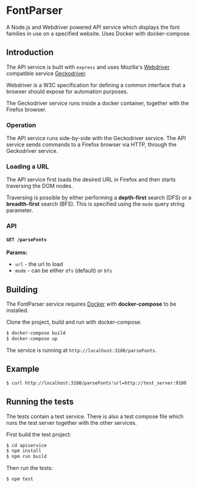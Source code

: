 # FontParser
A Node.js and Webdriver powered API service which displays the font families in use on a specified website. Uses Docker with docker-compose.

## Introduction
The API service is built with `express` and uses Mozilla's [Webdriver](https://www.w3.org/TR/webdriver1/) compatible service [Geckodriver](https://github.com/mozilla/geckodriver).

Webdriver is a W3C specification for defining a common interface that a browser should expose for automation purposes.

The Geckodriver service runs inside a docker container, together with the Firefox browser.

### Operation
The API service runs side-by-side with the Geckodriver service. The API service sends commands to a Firefox browser via HTTP, through the Geckodriver service.

### Loading a URL
The API service first loads the desired URL in Firefox and then starts traversing the DOM nodes. 

Traversing is possible by either performing a __depth-first__ search (DFS) or a __breadth-first__ search (BFS).
This is specified using the `mode` query string parameter.

### API

#### __`GET /parseFonts`__
__Params:__
- `url` - the url to load
- `mode` - can be either `dfs` (default) or `bfs`

## Building 
The FontParser service requires [Docker](https://www.docker.com/) with __docker-compose__ to be installed. 

Clone the project, build and run with docker-compose.

```sh
$ docker-compose build
$ docker-compose up
```

The service is running at `http://localhost:3100/parseFonts`.

## Example
```sh
$ curl http://localhost:3100/parseFonts?url=http://test_server:9100
```

## Running the tests
The tests contain a test service. There is also a test compose file which runs the test server together with the other services.

First build the test project:
```sh
$ cd apiservice
$ npm install
$ npm run build
```

Then run the tests:
```sh
$ npm test
```
